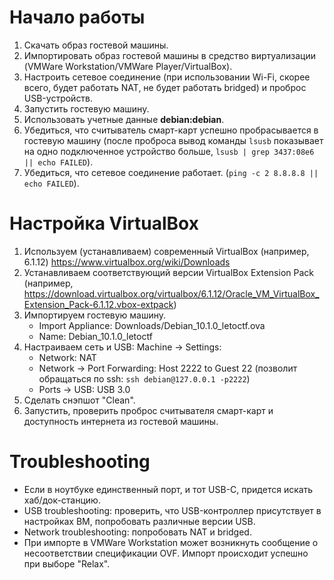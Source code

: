 # Начало работы

1. Скачать образ гостевой машины.
2. Импортировать образ гостевой машины в средство виртуализации (VMWare Workstation/VMWare Player/VirtualBox).
3. Настроить сетевое соединение (при использовании Wi-Fi, скорее всего, будет работать NAT, не будет работать bridged) и проброс USB-устройств.
4. Запустить гостевую машину.
5. Использовать учетные данные **debian:debian**.
6. Убедиться, что считыватель смарт-карт успешно пробрасывается в гостевую машину (после проброса вывод команды `lsusb` показывает на одно подключенное устройство больше, `lsusb | grep 3437:08e6 || echo FAILED`).
7. Убедиться, что сетевое соединение работает. (`ping -c 2 8.8.8.8 || echo FAILED`).

# Настройка VirtualBox

1. Используем (устанавливаем) современный VirtualBox (например, 6.1.12) https://www.virtualbox.org/wiki/Downloads
2. Устанавливаем соответствующий версии VirtualBox Extension Pack (например, https://download.virtualbox.org/virtualbox/6.1.12/Oracle_VM_VirtualBox_Extension_Pack-6.1.12.vbox-extpack)
3. Импортируем гостевую машину.
	* Import Appliance: Downloads/Debian_10.1.0_letoctf.ova
	* Name: Debian_10.1.0_letoctf
4. Настраиваем сеть и USB: 
Machine -> Settings: 
	* Network: NAT
	* Network -> Port Forwarding: Host 2222 to Guest 22 (позволит обращаться по ssh: `ssh debian@127.0.0.1 -p2222`)
	* Ports -> USB: USB 3.0
5. Сделать снэпшот "Clean".
6. Запустить, проверить проброс считывателя смарт-карт и доступность интернета из гостевой машины.

# Troubleshooting

* Если в ноутбуке единственный порт, и тот USB-C, придется искать хаб/док-станцию.
* USB troubleshooting: проверить, что USB-контроллер присутствует в настройках ВМ, попробовать различные версии USB.
* Network troubleshooting: попробовать NAT и bridged.
* При импорте в VMWare Workstation может возникнуть сообщение о несоответствии спецификации OVF. Импорт проиcходит успешно при выборе "Relax".

